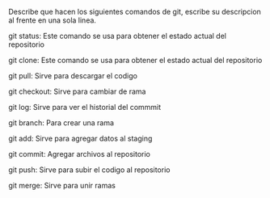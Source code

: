 Describe que hacen los siguientes comandos de git, escribe su descripcion al frente en una sola linea.

git status: Este comando se usa para obtener el estado actual del repositorio

git clone: Este comando se usa para obtener el estado actual del repositorio

git pull: Sirve para descargar el codigo

git checkout: Sirve para cambiar de rama

git log: Sirve para ver el historial del commmit

git branch: Para crear una rama

git add: Sirve para agregar datos al staging

git commit: Agregar archivos al repositorio

git push: Sirve para subir el codigo al repositorio 

git merge: Sirve para unir ramas
